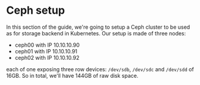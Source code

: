 # Ceph setup
In this section of the guide, we're going to setup a Ceph cluster to be used as for storage backend in Kubernetes. Our setup is made of three nodes:

   * ceph00 with IP 10.10.10.90
   * ceph01 with IP 10.10.10.91
   * ceph02 with IP 10.10.10.92

each of one exposing three row devices: ``/dev/sdb``, ``/dev/sdc`` and ``/dev/sdd`` of 16GB. So in total, we'll have 144GB of raw disk space.


